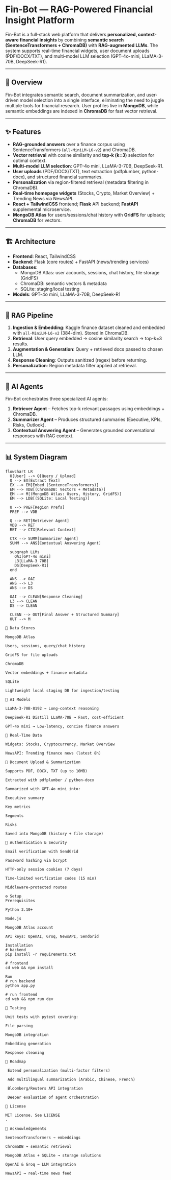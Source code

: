 # Fin-Bot — RAG-Powered Financial Insight Platform

Fin-Bot is a full-stack web platform that delivers **personalized, context-aware financial insights** by combining **semantic search (SentenceTransformers + ChromaDB)** with **RAG-augmented LLMs**. The system supports real-time financial widgets, user document uploads (PDF/DOCX/TXT), and multi-model LLM selection (GPT-4o-mini, LLaMA-3-70B, DeepSeek-R1).

---

## 📖 Overview

Fin-Bot integrates semantic search, document summarization, and user-driven model selection into a single interface, eliminating the need to juggle multiple tools for financial research. User profiles live in **MongoDB**, while semantic embeddings are indexed in **ChromaDB** for fast vector retrieval.

---

## ✨ Features

- **RAG-grounded answers** over a finance corpus using SentenceTransformers (`all-MiniLM-L6-v2`) and ChromaDB.
- **Vector retrieval** with cosine similarity and **top-k (k=3)** selection for optimal context.
- **Multi-model LLM selection**: GPT-4o mini, LLaMA-3-70B, DeepSeek-R1.
- **User uploads** (PDF/DOCX/TXT), text extraction (pdfplumber, python-docx), and structured financial summaries.
- **Personalization** via region-filtered retrieval (metadata filtering in ChromaDB).
- **Real-time homepage widgets** (Stocks, Crypto, Market Overview) + Trending News via NewsAPI.
- **React + TailwindCSS** frontend; **Flask** API backend; **FastAPI** supplemental microservice.
- **MongoDB Atlas** for users/sessions/chat history with **GridFS** for uploads; **ChromaDB** for vectors.

---

## 🏗️ Architecture

- **Frontend**: React, TailwindCSS  
- **Backend**: Flask (core routes) + FastAPI (news/trending services)  
- **Databases**:  
  - MongoDB Atlas: user accounts, sessions, chat history, file storage (GridFS)  
  - ChromaDB: semantic vectors & metadata  
  - SQLite: staging/local testing  
- **Models**: GPT-4o mini, LLaMA-3-70B, DeepSeek-R1

---

## 🔎 RAG Pipeline

1. **Ingestion & Embedding**: Kaggle finance dataset cleaned and embedded with `all-MiniLM-L6-v2` (384-dim). Stored in ChromaDB.
2. **Retrieval**: User query embedded → cosine similarity search → top-k=3 results.
3. **Augmentation & Generation**: Query + retrieved docs passed to chosen LLM.
4. **Response Cleaning**: Outputs sanitized (regex) before returning.
5. **Personalization**: Region metadata filter applied at retrieval.

---

## 🤖 AI Agents

Fin-Bot orchestrates three specialized AI agents:

1. **Retriever Agent** – Fetches top-k relevant passages using embeddings + ChromaDB.  
2. **Summarizer Agent** – Produces structured summaries (Executive, KPIs, Risks, Outlook).  
3. **Contextual Answering Agent** – Generates grounded conversational responses with RAG context.  

---

## 📊 System Diagram

```mermaid
flowchart LR
  U[User] --> Q[Query / Upload]
  Q --> EX[Extract Text]
  EX --> EM[Embed (SentenceTransformers)]
  EM --> VDB[(ChromaDB: Vectors + Metadata)]
  EM --> M[(MongoDB Atlas: Users, History, GridFS)]
  EM --> LDB[(SQLite: Local Testing)]

  U --> PREF[Region Prefs]
  PREF --> VDB

  Q --> RET[Retriever Agent]
  VDB --> RET
  RET --> CTX[Relevant Context]

  CTX --> SUMM[Summarizer Agent]
  SUMM --> ANS[Contextual Answering Agent]

  subgraph LLMs
    OAI[GPT-4o mini]
    L3[LLaMA-3 70B]
    DS[DeepSeek-R1]
  end

  ANS --> OAI
  ANS --> L3
  ANS --> DS

  OAI --> CLEAN[Response Cleaning]
  L3 --> CLEAN
  DS --> CLEAN

  CLEAN --> OUT[Final Answer + Structured Summary]
  OUT --> M

📂 Data Stores

MongoDB Atlas

Users, sessions, query/chat history

GridFS for file uploads

ChromaDB

Vector embeddings + finance metadata

SQLite

Lightweight local staging DB for ingestion/testing

🧠 AI Models

LLaMA-3-70B-8192 → Long-context reasoning

DeepSeek-R1 Distill LLaMA-70B → Fast, cost-efficient

GPT-4o mini → Low-latency, concise finance answers

📡 Real-Time Data

Widgets: Stocks, Cryptocurrency, Market Overview

NewsAPI: Trending finance news (latest 8h)

📑 Document Upload & Summarization

Supports PDF, DOCX, TXT (up to 10MB)

Extracted with pdfplumber / python-docx

Summarized with GPT-4o mini into:

Executive summary

Key metrics

Segments

Risks

Saved into MongoDB (history + file storage)

🔐 Authentication & Security

Email verification with SendGrid

Password hashing via bcrypt

HTTP-only session cookies (7 days)

Time-limited verification codes (15 min)

Middleware-protected routes

⚙️ Setup
Prerequisites

Python 3.10+

Node.js

MongoDB Atlas account

API keys: OpenAI, Groq, NewsAPI, SendGrid

Installation
# backend
pip install -r requirements.txt

# frontend
cd web && npm install

Run
# run backend
python app.py

# run frontend
cd web && npm run dev

🧪 Testing

Unit tests with pytest covering:

File parsing

MongoDB integration

Embedding generation

Response cleaning

📌 Roadmap

 Extend personalization (multi-factor filters)

 Add multilingual summarization (Arabic, Chinese, French)

 Bloomberg/Reuters API integration

 Deeper evaluation of agent orchestration

📜 License

MIT License. See LICENSE
.

🙌 Acknowledgements

SentenceTransformers → embeddings

ChromaDB → semantic retrieval

MongoDB Atlas + SQLite → storage solutions

OpenAI & Groq → LLM integration

NewsAPI → real-time news feed
